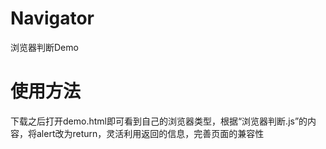 # Navigator
浏览器判断Demo
# 使用方法
下载之后打开demo.html即可看到自己的浏览器类型，根据“浏览器判断.js”的内容，将alert改为return，灵活利用返回的信息，完善页面的兼容性
